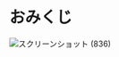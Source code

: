 # おみくじ
![スクリーンショット (836)](https://user-images.githubusercontent.com/78404592/154649104-b5627471-87ad-4047-be32-4995aa4531f8.png)
